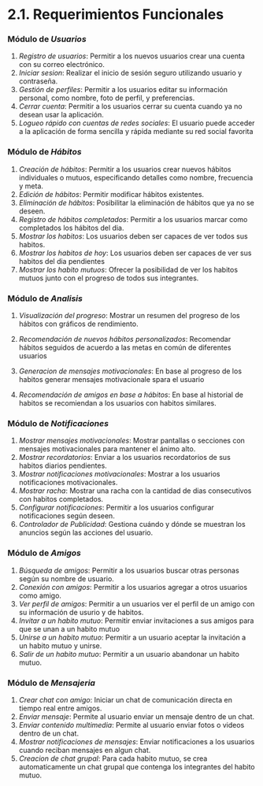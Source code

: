 # 2.1. Requerimientos Funcionales

### Módulo de *Usuarios*
1. *Registro de usuarios*: Permitir a los nuevos usuarios crear una cuenta con su correo electrónico.
2. *Iniciar sesion*: Realizar el inicio de sesión seguro utilizando usuario y contraseña.
4. *Gestión de perfiles*: Permitir a los usuarios editar su información personal, como nombre, foto de perfil, y preferencias.
5. *Cerrar cuenta*: Permitir a los usuarios cerrar su cuenta cuando ya no desean usar la aplicación.
6. *Logueo rápido con cuentas de redes sociales*: El usuario puede acceder a la aplicación de forma sencilla y rápida mediante su red social favorita

### Módulo de *Hábitos*
1. *Creación de hábitos*: Permitir a los usuarios crear nuevos hábitos individuales o mutuos, especificando detalles como nombre, frecuencia y meta.
2. *Edición de hábitos*: Permitir modificar hábitos existentes.
3. *Eliminación de hábitos*: Posibilitar la eliminación de hábitos que ya no se deseen.
4. *Registro de hábitos completados*: Permitir a los usuarios marcar como completados los hábitos del dia.
5. *Mostrar los habitos*: Los usuarios deben ser capaces de ver todos sus habitos.
6. *Mostrar los habitos de hoy*: Los usuarios deben ser capaces de ver sus habitos del dia pendientes
7. *Mostrar los habito mutuos*: Ofrecer la posibilidad de ver los habitos mutuos junto con el progreso de todos sus integrantes.

### Módulo de *Analisis*
1. *Visualización del progreso*: Mostrar un resumen del progreso de los hábitos con gráficos de rendimiento.

2. *Recomendación de nuevos hábitos personalizados*: Recomendar hábitos seguidos de acuerdo a las metas en común de diferentes usuarios
4. *Generacion de mensajes motivacionales*: En base al progreso de los habitos generar mensajes motivacionale spara el usuario
5. *Recomendación de amigos en base a hábitos*: En base al historial de habitos se recomiendan a los usuarios con habitos similares.

### Módulo de *Notificaciones*
1. *Mostrar mensajes motivacionales*: Mostrar pantallas o secciones con mensajes motivacionales para mantener el ánimo alto.
2. *Mostrar recordatorios*: Enviar a los usuarios recordatorios de sus habitos diarios pendientes.
3. *Mostrar notificaciones motivacionales*: Mostrar a los usuarios notificaciones motivacionales.
4. *Mostrar racha*: Mostrar una racha con la cantidad de dias consecutivos con habitos completados.
5. *Configurar notificaciones*: Permitir a los usuarios configurar notificaciones según deseen.
6. *Controlador de Publicidad*: Gestiona cuándo y dónde se muestran los anuncios según las acciones del usuario.

### Módulo de *Amigos*
1. *Búsqueda de amigos*: Permitir a los usuarios buscar otras personas según su nombre de usuario.
2. *Conexión con amigos*: Permitir a los usuarios agregar a otros usuarios como amigo.
3. *Ver perfil de amigos*: Permitir a un usuarios ver el perfil de un amigo con su información de usurio y de habitos.
4. *Invitar a un habito mutuo*: Permitir enviar invitaciones a sus amigos para que se unan a un habito mutuo
5. *Unirse a un habito mutuo*: Permitir a un usuario aceptar la invitación a un habito mutuo y unirse.
5. *Salir de un habito mutuo*: Permitir a un usuario abandonar un habito mutuo.

### Módulo de *Mensajeria*
1. *Crear chat con amigo*: Iniciar un chat de comunicación directa en tiempo real entre amigos.
2. *Enviar mensaje*: Permite al usuario enviar un mensaje dentro de un chat.
3. *Enviar contenido multimedia*: Permite al usuario enviar fotos o videos dentro de un chat.
4. *Mostrar notificaciones de mensajes*: Enviar notificaciones a los usuarios cuando reciban mensajes en algun chat.
5. *Creacion de chat grupal*: Para cada habito mutuo, se crea automaticamente un chat grupal que contenga los integrantes del habito mutuo.

